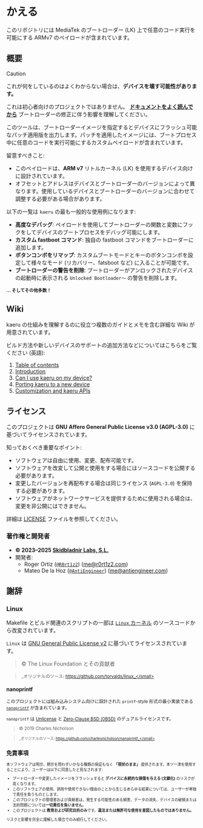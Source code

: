 # かえる

このリポジトリには MediaTek のブートローダー (LK) 上で任意のコード実行を可能にする ARMv7 のペイロードが含まれています。

## 概要
>[!CAUTION]
>これが何をしているのはよくわからない場合は、**デバイスを壊す可能性があります。**
>
>これは初心者向けのプロジェクトではありません。 **[ドキュメントをよく読んでから](https://github.com/R0rt1z2/kaeru/wiki)** ブートローダーの修正に伴う影響を理解してください。

このツールは、ブートローダーイメージを指定するとデバイスにフラッシュ可能なパッチ適用版を出力します。パッチを適用したイメージには、ブートプロセス中に任意のコードを実行可能にするカスタムペイロードが含まれています。

留意すべきこと:
- このペイロードは、**ARM v7** リトルカーネル (LK) を使用するデバイス向けに設計されています。
- オフセットとアドレスはデバイスとブートローダーのバージョンによって異なります。使用しているデバイスとブートローダーのバージョンに合わせて調整する必要がある場合があります。

以下の一覧は `kaeru` の最も一般的な使用例になります:
- **高度なデバッグ**: ペイロードを使用してブートローダーの関数と変数にフックをしてデバイスのブートプロセスをデバッグ可能にします。
- **カスタム fastboot コマンド**: 独自の fastboot コマンドをブートローダーに追加します。
- **ボタンコンボをリマップ**: カスタムブートモードとキーのボタンコンボを設定して様々なモード (リカバリー、fatsboot など) に入ることが可能です。
- **ブートローダーの警告を削除**: ブートローダーがアンロックされたデバイスの起動時に表示される `Unlocked Bootloader～` の警告を削除します。

<small>__... そしてその他多数！__</small>

## Wiki

kaeru の仕組みを理解するのに役立つ複数のガイドとメモを含む詳細な Wiki が用意されています。

ビルド方法や新しいデバイスのサポートの追加方法などについてはこちらをご覧ください (英語):
1. [Table of contents](https://github.com/R0rt1z2/kaeru/wiki)
2. [Introduction](https://github.com/R0rt1z2/kaeru/wiki/Introduction)
3. [Can I use kaeru on my device?](https://github.com/R0rt1z2/kaeru/wiki/Can-I-use-kaeru-on-my-device%3F)
4. [Porting kaeru to a new device](https://github.com/R0rt1z2/kaeru/wiki/Porting-kaeru-to-a-new-device)
5. [Customization and kaeru APIs](https://github.com/R0rt1z2/kaeru/wiki/Customization-and-kaeru-APIs)

## ライセンス

このプロジェクトは **GNU Affero General Public License v3.0 (AGPL-3.0)** に基づいてライセンスされています。

知っておくべき重要なポイント:

* ソフトウェアは自由に使用、変更、配布可能です。
* ソフトウェアを改変して公開と使用をする場合にはソースコードを公開する必要があります。
* 変更したバージョンを再配布する場合は同じライセンス (`AGPL-3.0`) を保持する必要があります。
* ソフトウェアがネットワークサービスを提供するために使用される場合は、変更を非公開にはできません。

詳細は [LICENSE](https://github.com/R0rt1z2/kaeru/tree/master/LICENSE) ファイルを参照してください。

### 著作権と開発者

- **© 2023–2025 [Skidbladnir Labs, S.L.](https://skidbladnir.cat/)**
- 開発者:
    - Roger Ortiz ([`@R0rt1z2`](https://github.com/R0rt1z2)) ([me@r0rt1z2.com](mailto:me@r0rt1z2.com))
    - Mateo De la Hoz ([`@AntiEngineer`](https://github.com/AntiEngineer)) ([me@antiengineer.com](mailto:me@antiengineer.com))

## 謝辞

### Linux
Makefile とビルド関連のスクリプトの一部は [`Linux` カーネル](https://github.com/torvalds/linux) のソースコードから改変されています。

`Linux` は [GNU General Public License v2](https://www.gnu.org/licenses/old-licenses/gpl-2.0.en.html) に基づいてライセンスされています。

> © The Linux Foundation とその貢献者

> <small>_オリジナルのソース: https://github.com/torvalds/linux_</small>

### nanoprintf
このプロジェクトには組み込みシステム向けに設計された `printf`-style 形式の最小実装である [`nanoprintf`](https://github.com/charlesnicholson/nanoprintf) が含まれています。

`nanoprintf` は [Unlicense](http://unlicense.org) と [Zero-Clause BSD (0BSD)](https://opensource.org/licenses/0BSD) のデュアルライセンスです。

> © 2019 Charles Nicholson

> <small>_オリジナルのソース: https://github.com/charlesnicholson/nanoprintf_</small>

## 免責事項

本ソフトウェアは明示、黙示を問わずいかなる種類の保証もなく **「現状のまま」** 提供されます。本ツー津を使用することにより、ユーザーは以下に同意したと見なされます:

* ブートローダーや変更したイメージをフラッシュすると **デバイスに永続的な損傷を与える (文鎮化)** のリスクが高くなります。
* このソフトウェアの使用、誤用や使用できない理由のことから生じるあらゆる結果については、ユーザーが単独で責任を負うものとします。
* このプロジェクトの管理者および貢献者は、発生する可能性のある損害、データの消失、デバイスの破損または法的問題については**一切責任を負いません**。
* このプロジェクトは **教育および研究目的のみ**です。**違法または無許可な使用を意図したものではありません。**

リスクと影響を完全に理解した場合でのみ続行してください。
